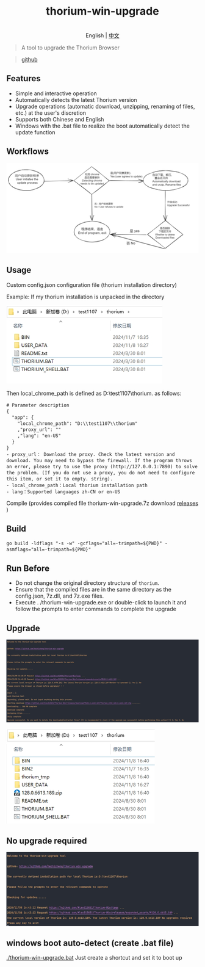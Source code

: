 <h1 align="center">thorium-win-upgrade</h1>

<p align="center">
    <br> English | <a href="./README-CN.md">中文</a>
</p>

> A tool to upgrade the Thorium Browser

> [github](https://github.com/hezhizheng/thorium-win-upgrade)

## Features
- Simple and interactive operation
- Automatically detects the latest Thorium version
- Upgrade operations (automatic download, unzipping, renaming of files, etc.) at the user's discretion
- Supports both Chinese and English
- Windows with the .bat file to realize the boot automatically detect the update function

## Workflows
![free-pic](./images/1.png)


## Usage
Custom config.json configuration file (thorium installation directory)

Example: If my thorium installation is unpacked in the directory

![free-pic](./images/22.png)

Then local_chrome_path is defined as D:\test1107\thorium. as follows:
```
# Parameter description
{
  "app": {
    "local_chrome_path": "D:\\test1107\\thorium"
    ,"proxy_url": ""
    ,"lang": "en-US"
  }
}
- proxy_url： Download the proxy. Check the latest version and download. You may need to bypass the firewall. If the program throws an error, please try to use the proxy (http://127.0.0.1:7890) to solve the problem. (If you do not use a proxy, you do not need to configure this item, or set it to empty. string).
- local_chrome_path：Local thorium installation path
- lang：Supported languages zh-CN or en-US
```

Compile (provides compiled file thorium-win-upgrade.7z download [releases](https://github.com/hezhizheng/thorium-win-upgrade/releases) )

## Build
```
go build -ldflags "-s -w" -gcflags="all=-trimpath=${PWD}" -asmflags="all=-trimpath=${PWD}"
```

## Run Before
- Do not change the original directory structure of `thorium`.
- Ensure that the compiled files are in the same directory as the config.json, 7z.dll, and 7z.exe files.
- Execute . /thorium-win-upgrade.exe or double-click to launch it and follow the prompts to enter commands to complete the upgrade

## Upgrade

![free-pic](./images/en33.png)

![free-pic](./images/44.png)


## No upgrade required

![free-pic](./images/en55.png)

## windows boot auto-detect (create .bat file)

[./thorium-win-upgrade.bat](./thorium-win-upgrade.bat) Just create a shortcut and set it to boot up